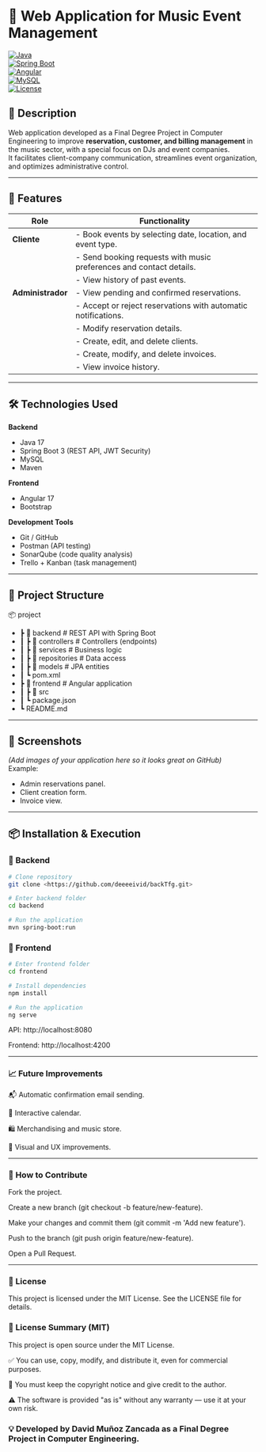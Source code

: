 # 🎵 Web Application for Music Event Management
[![Java](https://img.shields.io/badge/Java-17-red)](https://www.oracle.com/java/)  
[![Spring Boot](https://img.shields.io/badge/Spring%20Boot-3-brightgreen)](https://spring.io/projects/spring-boot)  
[![Angular](https://img.shields.io/badge/Angular-17-dd0031)](https://angular.io/)  
[![MySQL](https://img.shields.io/badge/MySQL-8.0-blue)](https://www.mysql.com/)  
[![License](https://img.shields.io/badge/License-MIT-yellow)](LICENSE)

## 📌 Description
Web application developed as a Final Degree Project in Computer Engineering to improve **reservation, customer, and billing management** in the music sector, with a special focus on DJs and event companies.  
It facilitates client-company communication, streamlines event organization, and optimizes administrative control.

---

## 🚀 Features

| Role              | Functionality                                                                 |
|-------------------|-------------------------------------------------------------------------------|
| **Cliente**       | - Book events by selecting date, location, and event type.                    |
|                   | - Send booking requests with music preferences and contact details.           |
|                   | - View history of past events.                                                |
| **Administrador** | - View pending and confirmed reservations.                                    |
|                   | - Accept or reject reservations with automatic notifications.                 |
|                   | - Modify reservation details.                                                 |
|                   | - Create, edit, and delete clients.                                           |
|                   | - Create, modify, and delete invoices.                                        |
|                   | - View invoice history.      
---

## 🛠️ Technologies Used

**Backend**
- Java 17
- Spring Boot 3 (REST API, JWT Security)
- MySQL
- Maven

**Frontend**
- Angular 17
- Bootstrap

**Development Tools**
- Git / GitHub
- Postman (API testing)
- SonarQube (code quality analysis)
- Trello + Kanban (task management)

---

## 📂 Project Structure
📦 project
- ┣ 📂 backend # REST API with Spring Boot
- ┃ ┣ 📂 controllers # Controllers (endpoints)
- ┃ ┣ 📂 services # Business logic
- ┃ ┣ 📂 repositories # Data access
- ┃ ┣ 📂 models # JPA entities
- ┃ ┗ pom.xml
- ┣ 📂 frontend # Angular application
- ┃ ┣ 📂 src
- ┃ ┗ package.json
- ┗ README.md


---

## 📸 Screenshots
*(Add images of your application here so it looks great on GitHub)*  
Example:
- Admin reservations panel.
- Client creation form.
- Invoice view.

---

## 📦 Installation & Execution

### 🔹 Backend
```bash
# Clone repository
git clone <https://github.com/deeeeivid/backTfg.git>

# Enter backend folder
cd backend

# Run the application
mvn spring-boot:run

```
### 🔹 Frontend
```bash
# Enter frontend folder
cd frontend

# Install dependencies
npm install

# Run the application
ng serve

```

API: http://localhost:8080

Frontend: http://localhost:4200

--- 
### 📈 Future Improvements

📬 Automatic confirmation email sending.

📅 Interactive calendar.

🛍️ Merchandising and music store.

🎨 Visual and UX improvements.

---

### 🤝 How to Contribute

Fork the project.

Create a new branch (git checkout -b feature/new-feature).

Make your changes and commit them (git commit -m 'Add new feature').

Push to the branch (git push origin feature/new-feature).

Open a Pull Request.

---

### 📄 License

This project is licensed under the MIT License. See the LICENSE file for details.

### 📜 License Summary (MIT)

This project is open source under the MIT License.

✅ You can use, copy, modify, and distribute it, even for commercial purposes.

📌 You must keep the copyright notice and give credit to the author.

⚠️ The software is provided "as is" without any warranty — use it at your own risk.


### 💡 Developed by David Muñoz Zancada as a Final Degree Project in Computer Engineering.